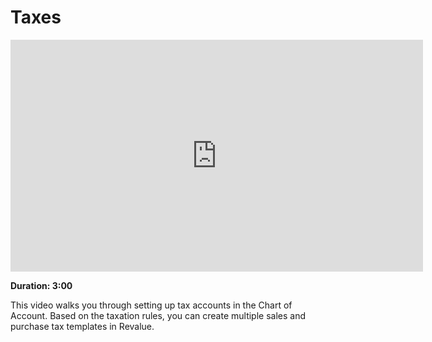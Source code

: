 # Taxes

<iframe width="660" height="371" src="https://www.youtube.com/embed/nQ1zZdPgdaQ" frameborder="0" allowfullscreen></iframe>

**Duration: 3:00**

This video walks you through setting up tax accounts in the Chart of Account. Based on the taxation rules, you can create multiple sales and purchase tax templates in Revalue.
